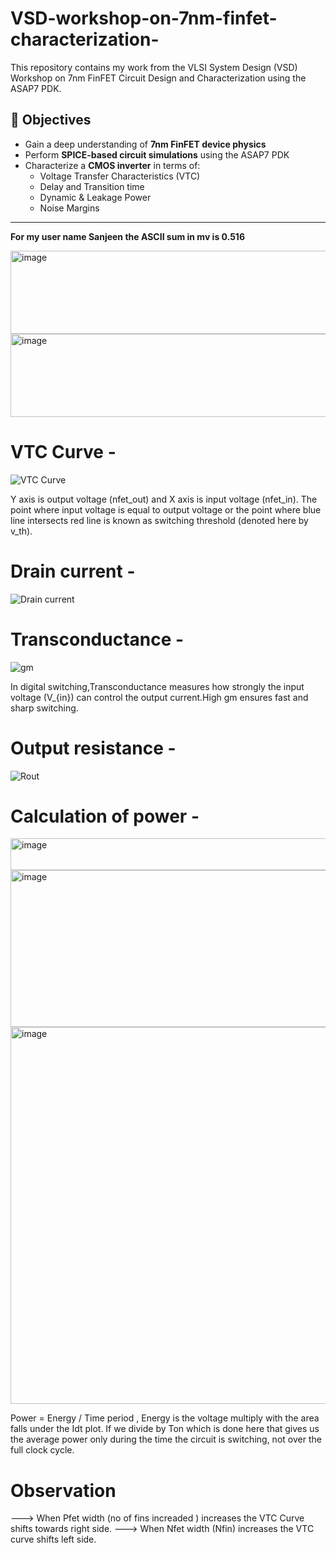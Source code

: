 # VSD-workshop-on-7nm-finfet-characterization-
This repository contains my work from the VLSI System Design (VSD) Workshop on 7nm FinFET Circuit Design and Characterization using the ASAP7 PDK.

## 🚀 Objectives
- Gain a deep understanding of **7nm FinFET device physics**  
- Perform **SPICE-based circuit simulations** using the ASAP7 PDK  
- Characterize a **CMOS inverter** in terms of:  
  - Voltage Transfer Characteristics (VTC)  
  - Delay and Transition time  
  - Dynamic & Leakage Power  
  - Noise Margins  

---

**For my user name Sanjeen the ASCII sum in mv is 0.516**

<img width="553" height="133" alt="image" src="https://github.com/user-attachments/assets/8462416d-9ae2-41b0-91f1-4d005192d84c" />

<img width="553" height="133" alt="image" src="https://github.com/user-attachments/assets/abb77b4d-5835-4de5-9802-0d9b4c307f8d" />

# VTC Curve -

![VTC Curve](https://github.com/user-attachments/assets/e02f6983-248e-4d1b-ba77-f99eb9e7f45f)

Y axis is output voltage (nfet_out) and X axis is input voltage (nfet_in). The point where input voltage is equal to output voltage or the point where blue line intersects red line is known as switching threshold (denoted here by v_th).

# Drain current -

![Drain current](https://github.com/user-attachments/assets/2cd9e509-ed71-44df-aa22-9cf7946c95bb)

# Transconductance - 

![gm](https://github.com/user-attachments/assets/a02d5ae1-6da8-4a4a-ae1f-c079425fb355)

In digital switching,Transconductance measures how strongly the input voltage (V_{in}) can control the output current.High gm ensures fast and sharp switching.

# Output resistance -

![Rout](https://github.com/user-attachments/assets/fce444a6-5475-43b9-8e32-a5b967cf476f)

# Calculation of power -

<img width="652" height="51" alt="image" src="https://github.com/user-attachments/assets/0e5f13f7-d4f4-4bb3-8615-3bdf682a5971" />

<img width="719" height="251" alt="image" src="https://github.com/user-attachments/assets/a43a2e2f-4241-4217-a6ac-07d0d31345d1" />

<img width="757" height="603" alt="image" src="https://github.com/user-attachments/assets/f60c36d1-c4ea-40f1-92db-f7dfc7943249" />

Power = Energy / Time period , Energy is the voltage multiply with the area falls under the Idt plot. If we divide by Ton which is done here that gives us the average power only during the time the circuit is switching, not over the full clock cycle.



# Observation 

---> When Pfet width (no of fins increaded ) increases the VTC Curve shifts towards right side.
---> When Nfet width (Nfin) increases the VTC curve shifts left side.


















